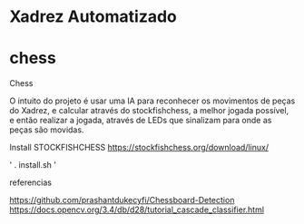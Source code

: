 # Xadrez Automatizado

# chess
Chess

O intuito do projeto é usar uma IA para reconhecer os movimentos de peças do Xadrez, e calcular através do stockfishchess, a melhor jogada possível, e então realizar a jogada, através de LEDs que sinalizam para onde as peças são movidas.

Install STOCKFISHCHESS https://stockfishchess.org/download/linux/

'
. install.sh
'

referencias

https://github.com/prashantdukecyfi/Chessboard-Detection
https://docs.opencv.org/3.4/db/d28/tutorial_cascade_classifier.html
